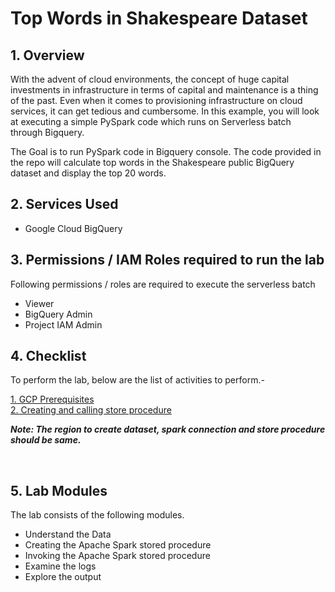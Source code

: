 # Top Words in Shakespeare Dataset


## 1. Overview

With the advent of cloud environments, the concept of huge capital investments in infrastructure in terms of capital and maintenance is a thing of the past. Even when it comes to provisioning infrastructure on cloud services, it can get tedious and cumbersome.
In this example, you will look at executing a simple PySpark code which runs on Serverless batch through Bigquery.

The Goal is to run PySpark code in Bigquery console. The code provided in the repo will calculate top words in the Shakespeare public BigQuery dataset and display the top 20 words.
<br> 

## 2. Services Used

* Google Cloud BigQuery

## 3. Permissions / IAM Roles required to run the lab

Following permissions / roles are required to execute the serverless batch

- Viewer
- BigQuery Admin
- Project IAM Admin

## 4. Checklist

To perform the lab, below are the list of activities to perform.-<br>

[1. GCP Prerequisites ](instructions/01-gcp-prerequisites.md) <BR>
[2. Creating and calling store procedure](instructions/02-creating-and-calling-store-procedure.md) <BR>

***Note: The region to create dataset, spark connection and store procedure should be same.***

<br>

## 5. Lab Modules

The lab consists of the following modules.
 - Understand the Data
 - Creating the Apache Spark stored procedure
 - Invoking the Apache Spark stored procedure
 - Examine the logs
 - Explore the output
